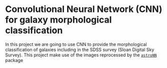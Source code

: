 # Convolutional Neural Network (CNN) for galaxy morphological classification

In this project we are going to use CNN to provide the morphological classification of galaxies including in the SDSS survey (Sloan Digital Sky Survey).
This project make use of the images reprocessed by the  [`astroNN`](wwww) package 
